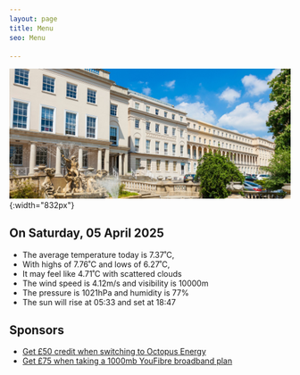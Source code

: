 ```yaml
---
layout: page
title: Menu
seo: Menu

---
```


![Logo](/images/logo.jpg){:width="832px"}

<!-- weather_marker starts -->
## On Saturday, 05 April 2025

- The average temperature today is 7.37˚C,
- With highs of 7.76˚C and lows of 6.27˚C,
- It may feel like 4.71˚C with scattered clouds
- The wind speed is 4.12m/s and visibility is 10000m
- The pressure is 1021hPa and humidity is 77%
- The sun will rise at 05:33 and set at 18:47

<!-- weather_marker ends -->

## Sponsors

- [Get £50 credit when switching to Octopus Energy](https://bit.ly/3oD1nnS)
- [Get £75 when taking a 1000mb YouFibre broadband plan](https://aklam.io/91zWhU?)



